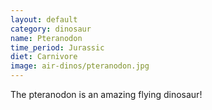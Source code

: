 ```yaml
---
layout: default
category: dinosaur
name: Pteranodon
time_period: Jurassic
diet: Carnivore
image: air-dinos/pteranodon.jpg
---
```


The pteranodon is an amazing flying dinosaur!
